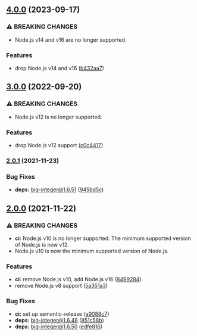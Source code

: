 ## [4.0.0](https://github.com/kenany/lucas-lehmer-test/compare/3.0.0...4.0.0) (2023-09-17)


### ⚠ BREAKING CHANGES

* Node.js v14 and v16 are no longer supported.

### Features

* drop Node.js v14 and v16 ([b432aa7](https://github.com/kenany/lucas-lehmer-test/commit/b432aa7a327b695e98c73f48f4112f686dc2425a))

## [3.0.0](https://github.com/KenanY/lucas-lehmer-test/compare/2.0.1...3.0.0) (2022-09-20)


### ⚠ BREAKING CHANGES

* Node.js v12 is no longer supported.

### Features

* drop Node.js v12 support ([c0c4417](https://github.com/KenanY/lucas-lehmer-test/commit/c0c44170f83bb8a58ac59cc55bf883898da67681))

### [2.0.1](https://github.com/KenanY/lucas-lehmer-test/compare/2.0.0...2.0.1) (2021-11-23)


### Bug Fixes

* **deps:** big-integer@1.6.51 ([945bd5c](https://github.com/KenanY/lucas-lehmer-test/commit/945bd5cf044adc3617c96d6a074c452194214df2))

## [2.0.0](https://github.com/KenanY/lucas-lehmer-test/compare/1.0.4...2.0.0) (2021-11-22)


### ⚠ BREAKING CHANGES

* **ci:** Node.js v10 is no longer supported. The minimum
supported version of Node.js is now v12.
* Node.js v10 is now the minimum supported version of
Node.js.

### Features

* **ci:** remove Node.js v10, add Node.js v16 ([8499284](https://github.com/KenanY/lucas-lehmer-test/commit/8499284e84ba6a4e5e02df33f33db8232e22e6af))
* remove Node.js v8 support ([5a351a3](https://github.com/KenanY/lucas-lehmer-test/commit/5a351a3b7e637d72fa374ab50b7c788d9683a06a))


### Bug Fixes

* **ci:** set up semantic-release ([a9088c7](https://github.com/KenanY/lucas-lehmer-test/commit/a9088c71e04ba8a24edaf25ba6ffba7e0671e21e))
* **deps:** big-integer@1.6.48 ([851c58b](https://github.com/KenanY/lucas-lehmer-test/commit/851c58bd51d1a29a979526c4477d77caa5f2356a))
* **deps:** big-integer@1.6.50 ([edfe816](https://github.com/KenanY/lucas-lehmer-test/commit/edfe816e8611c4c122f5e58fd0911e2308531cfa))
